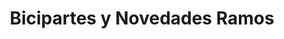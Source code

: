 ---
title: "Bicipartes y Novedades Ramos"
url: /zacatecas/bicipartes-y-novedades-ramos/
shop: Fahrrad
---